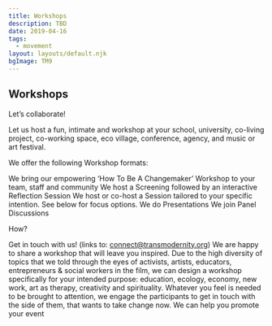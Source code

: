 ```yaml
---
title: Workshops
description: TBD
date: 2019-04-16
tags:
  - movement
layout: layouts/default.njk
bgImage: TM9
---
```


## Workshops
Let’s collaborate!

Let us host a fun, intimate and workshop at your school, university, co-living project, co-working space, eco village, conference, agency, and music or art festival.

We offer the following Workshop formats:

We bring our empowering ‘How To Be A Changemaker’ Workshop to your team, staff and community
We host a Screening followed by an interactive Reflection Session
We host or co-host a Session tailored to your specific intention. See below for focus options.
We do Presentations
We join Panel Discussions

How?

Get in touch with us! (links to: connect@transmodernity.org)
We are happy to share a workshop that will leave you inspired. Due to the high diversity of topics that we told through the eyes of activists, artists, educators, entrepreneurs & social workers in the film, we can design a workshop specifically for your intended purpose:
education, ecology,  economy, new work, art as therapy, creativity and spirituality. Whatever you feel is needed to be brought to attention, we engage the participants to get in touch with the side of them, that wants to take change now.
We can help you promote your event

